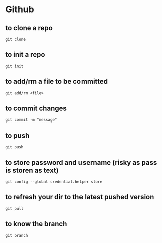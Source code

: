 # Github

## to clone a repo

`git clone`

## to init a repo

`git init`

## to add/rm a file to be committed

`git add/rm <file>`

## to commit changes

`git commit -m "message"`

## to push

`git push`

## to store password and username (risky as pass is storen as text)

`git config --global credential.helper store`

## to refresh your dir to the latest pushed version

`git pull`

## to know the branch

`git branch`
